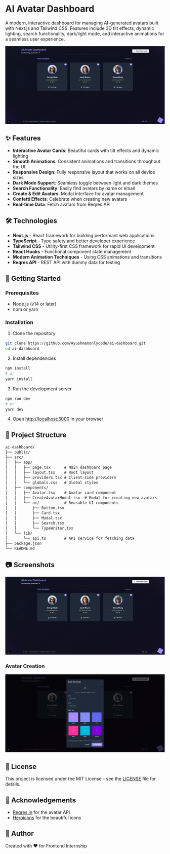 # AI Avatar Dashboard

A modern, interactive dashboard for managing AI-generated avatars built with Next.js and Tailwind CSS. Features include 3D tilt effects, dynamic lighting, search functionality, dark/light mode, and interactive animations for a seamless user experience.

![AI Avatar Dashboard](./src/dashboard.png)

## ✨ Features

- **Interactive Avatar Cards**: Beautiful cards with tilt effects and dynamic lighting
- **Smooth Animations**: Consistent animations and transitions throughout the UI
- **Responsive Design**: Fully responsive layout that works on all device sizes
- **Dark Mode Support**: Seamless toggle between light and dark themes
- **Search Functionality**: Easily find avatars by name or email
- **Create & Edit Avatars**: Modal interface for avatar management
- **Confetti Effects**: Celebrate when creating new avatars
- **Real-time Data**: Fetch avatars from Reqres API

## 🛠️ Technologies

- **Next.js** - React framework for building performant web applications
- **TypeScript** - Type safety and better developer experience
- **Tailwind CSS** - Utility-first CSS framework for rapid UI development
- **React Hooks** - Functional component state management
- **Modern Animation Techniques** - Using CSS animations and transitions
- **Reqres API** - REST API with dummy data for testing

## 🚀 Getting Started

### Prerequisites

- Node.js (v14 or later)
- npm or yarn

### Installation

1. Clone the repository
```bash
git clone https://github.com/Ayushmanonlycode/ai-dashboard.git
cd ai-dashboard
```

2. Install dependencies
```bash
npm install
# or
yarn install
```

3. Run the development server
```bash
npm run dev
# or
yarn dev
```

4. Open [http://localhost:3000](http://localhost:3000) in your browser

## 📁 Project Structure

```
ai-dashboard/
├── public/
├── src/
│   ├── app/
│   │   ├── page.tsx      # Main dashboard page
│   │   ├── layout.tsx    # Root layout
│   │   ├── providers.tsx # Client-side providers
│   │   └── globals.css   # Global styles
│   ├── components/
│   │   ├── Avatar.tsx    # Avatar card component
│   │   ├── CreateAvatarModal.tsx  # Modal for creating new avatars
│   │   └── ui/           # Reusable UI components
│   │       ├── Button.tsx
│   │       ├── Card.tsx
│   │       ├── Modal.tsx
│   │       ├── Search.tsx
│   │       └── TypeWriter.tsx
│   └── lib/
│       └── api.ts        # API service for fetching data
├── package.json
└── README.md
```

## 📷 Screenshots

![](./src/dashboard.png)


### Avatar Creation
![Avatar Creation](./src/create.png)

## 📝 License

This project is licensed under the MIT License - see the [LICENSE](LICENSE) file for details.

## 🙏 Acknowledgements

- [Reqres.in](https://reqres.in) for the avatar API
- [Heroicons](https://heroicons.com/) for the beautiful icons

## 👤 Author

Created with ❤️ for Frontend Internship
